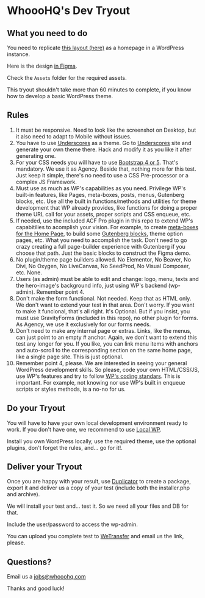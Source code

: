 # WhoooHQ's Dev Tryout

## What you need to do

You need to replicate [this layout (here)](https://github.com/whooohq/whq-dev-tryout/blob/master/whqdevtryout-demo.png?raw=true) as a homepage in a WordPress instance.

Here is the design [in Figma](https://www.figma.com/proto/IBWdfY1kJcdPe4yd285QYI/Prueba?node-id=0%3A3&scaling=min-zoom).

Check the ```Assets``` folder for the required assets.

This tryout shouldn't take more than 60 minutes to complete, if you know how to develop a basic WordPress theme.

## Rules

1. It must be responsive. Need to look like the screenshot on Desktop, but it also need to adapt to Mobile without issues.
2. You have to use [Underscores](https://underscores.me) as a theme. Go to [Underscores](https://underscores.me) site and generate your own theme there. Hack and modify it as you like it after generating one.
3. For your CSS needs you will have to use [Bootstrap 4 or 5](https://getbootstrap.com/). That's mandatory. We use it as Agency. Beside that, nothing more for this test.  Just keep it simple, there's no need to use a CSS Pre-processor or a complex JS Framework.
4. Must use as much as WP's capabilities as you need. Privilege WP's built-in features, like Pages, meta-boxes, posts, menus, Gutenberg blocks, etc. Use all the built in functions/methods and utilities for theme development that WP already provides, like functions for doing a proper theme URL call for your assets, proper scripts and CSS enqueue, etc.
5. If needed, use the included ACF Pro plugin in this repo to extend WP's capabitilies to acomplish your vision. For example, to create [meta-boxes for the Home Page](https://www.advancedcustomfields.com/resources/adding-fields-posts/), to build some [Gutenberg blocks](https://www.advancedcustomfields.com/resources/blocks/), theme option pages, etc. What you need to accomplish the task. Don't need to go crazy creating a full page-builder experience with Gutenberg if you choose that path. Just the basic blocks to construct the Figma demo.
6. No plugin/theme page builders allowed. No Elementor, No Beaver, No Divi, No Oxygen, No LiveCanvas, No SeedProd, No Visual Composer, etc. None.
7. Users (as admin) must be able to edit and change: logo, menu, texts and the hero-image's background info, just using WP's backend (wp-admin). Remember point 4.
8. Don't make the form functional. Not needed. Keep that as HTML only. We don't want to extend your test in that area. Don't worry. If you want to make it funcional, that's all right. It's Optional. But if you insist, you must use GravityForms (included in this repo), no other plugin for forms. As Agency, we use it exclusively for our forms needs.
9. Don't need to make any internal page or extras. Links, like the menus, can just point to an empty # anchor. Again, we don't want to extend this test any longer for you. If you like, you can link menu items with anchors and auto-scroll to the corresponding section on the same home page, like a single page site. This is just optional.
10. Remember point 4, please. We are interested in seeing your general WordPress development skills. So please, code your own HTML/CSS/JS, use WP's features and try to follow [WP's coding standars](https://make.wordpress.org/core/handbook/best-practices/coding-standards/). This is important. For example, not knowing nor use WP's built in enqueue scripts or styles methods, is a no-no for us.

## Do your Tryout

You will have to have your own local development environment ready to work. If you don't have one, we recommend to use [Local WP](https://localwp.com/).

Install you own WordPress locally, use the required theme, use the optional plugins, don't forget the rules, and... go for it!.

## Deliver your Tryout

Once you are happy with your result, use [Duplicator](https://wordpress.org/plugins/duplicator/) to create a package, export it and deliver us a copy of your test (include both the installer.php and archive).

We will install your test and... test it. So we need all your files and DB for that.

Include the user/password to access the wp-admin.

You can upload you complete test to [WeTransfer](https://www.wetransfer.com/) and email us the link, please.

## Questions?

Email us a jobs@whooohq.com

Thanks and good luck!
